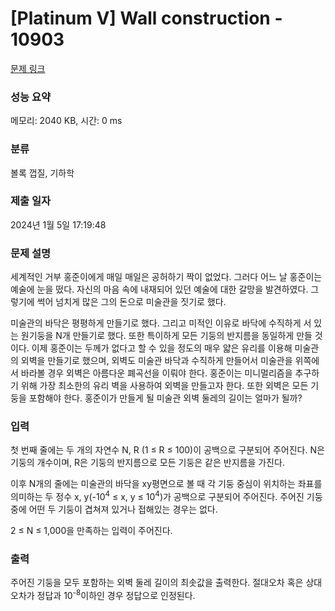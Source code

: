 # [Platinum V] Wall construction - 10903 

[문제 링크](https://www.acmicpc.net/problem/10903) 

### 성능 요약

메모리: 2040 KB, 시간: 0 ms

### 분류

볼록 껍질, 기하학

### 제출 일자

2024년 1월 5일 17:19:48

### 문제 설명

<p>세계적인 거부 홍준이에게 매일 매일은 공허하기 짝이 없었다. 그러다 어느 날 홍준이는 예술에 눈을 떴다. 자신의 마음 속에 내재되어 있던 예술에 대한 갈망을 발견하였다. 그렇기에 썩어 넘치게 많은 그의 돈으로 미술관을 짓기로 했다.</p>

<p>미술관의 바닥은 평평하게 만들기로 했다. 그리고 미적인 이유로 바닥에 수직하게 서 있는 원기둥을 N개 만들기로 했다. 또한 특이하게 모든 기둥의 반지름을 동일하게 만들 것이다. 이제 홍준이는 두께가 없다고 할 수 있을 정도의 매우 얇은 유리를 이용해 미술관의 외벽을 만들기로 했으며, 외벽도 미술관 바닥과 수직하게 만들어서 미술관을 위쪽에서 바라볼 경우 외벽은 아름다운 폐곡선을 이뤄야 한다. 홍준이는 미니멀리즘을 추구하기 위해 가장 최소한의 유리 벽을 사용하여 외벽을 만들고자 한다. 또한 외벽은 모든 기둥을 포함해야 한다. 홍준이가 만들게 될 미술관 외벽 둘레의 길이는 얼마가 될까?</p>

### 입력 

 <p>첫 번째 줄에는 두 개의 자연수 N, R (1 ≤ R ≤ 100)이 공백으로 구분되어 주어진다. N은 기둥의 개수이며, R은 기둥의 반지름으로 모든 기둥은 같은 반지름을 가진다.</p>

<p>이후 N개의 줄에는 미술관의 바닥을 xy평면으로 볼 때 각 기둥 중심이 위치하는 좌표를 의미하는 두 정수 x, y(-10<sup>4</sup> ≤ x, y ≤ 10<sup>4</sup>)가 공백으로 구분되어 주어진다. 주어진 기둥 중에 어떤 두 기둥이 겹쳐져 있거나 접해있는 경우는 없다.</p>

<p>2 ≤ N ≤ 1,000을 만족하는 입력이 주어진다.</p>

### 출력 

 <p>주어진 기둥을 모두 포함하는 외벽 둘레 길이의 최솟값을 출력한다. 절대오차 혹은 상대오차가 정답과 10<sup>-8</sup>이하인 경우 정답으로 인정된다.</p>

